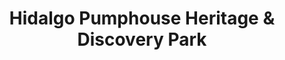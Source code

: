 ---
layout: repo
title: "Hidalgo Pumphouse Heritage & Discovery Park"
id: 17325
permalink: repos/17325/
---